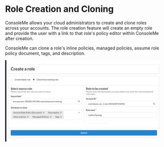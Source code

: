 # Role Creation and Cloning

ConsoleMe allows your cloud administrators to create and clone roles across your accounts. The role creation feature will create an empty role and provide the user with a link to that role's policy editor within ConsoleMe after creation.

ConsoleMe can clone a role's inline policies, managed policies, assume role policy document, tags, and description.



![](../../.gitbook/assets/image%20%286%29.png)

